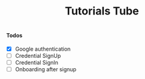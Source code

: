 <h1 style="text-align:center;">Tutorials Tube<h1>


<h4>Todos</h4>

- [x] Google authentication
- [ ] Credential SignUp
- [ ] Credential SignIn
- [ ] Onboarding after signup
